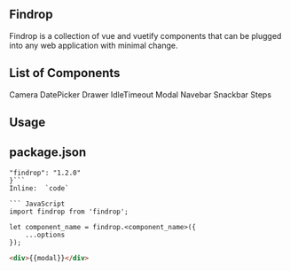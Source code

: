 ## Findrop

Findrop is a collection of vue and vuetify components that can be plugged into any web application with minimal change.

## List of Components

Camera
DatePicker
Drawer
IdleTimeout
Modal
Navebar
Snackbar
Steps

## Usage

## package.json
```{
"findrop": "1.2.0"
}```
Inline:  `code`

``` JavaScript
import findrop from 'findrop';

let component_name = findrop.<component_name>({
    ...options
});
```

``` HTML
<div>{{modal}}</div>
```
